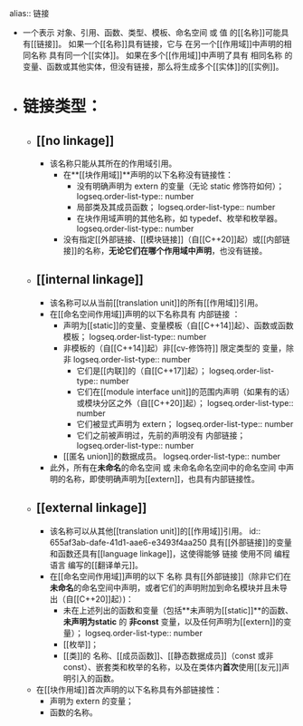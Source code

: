 alias:: 链接

- 一个表示 对象、引用、函数、类型、模板、命名空间 或 值 的[[名称]]可能具有[[链接]]。
  如果一个[[名称]]具有链接，它与 在另一个[[作用域]]中声明的相同名称 具有同一个[[实体]]。
  如果在多个[[作用域]]中声明了具有 相同名称 的变量、函数或其他实体，但没有链接，那么将生成多个[[实体]]的[[实例]]。
- # 链接类型：
	- ## [[no linkage]]
		- 该名称只能从其所在的作用域引用。
			- 在**[[块作用域]]**声明的以下名称没有链接性：
				- 没有明确声明为 extern 的变量（无论 static 修饰符如何）；
				  logseq.order-list-type:: number
				- 局部类及其成员函数；
				  logseq.order-list-type:: number
				- 在块作用域声明的其他名称，如 typedef、枚举和枚举器。
				  logseq.order-list-type:: number
			- 没有指定[[外部链接、[[模块链接]]（自[[C++20]]起）或[[内部链接]]的名称，**无论它们在哪个作用域中声明**，也没有链接。
	- ## [[internal linkage]]
		- 该名称可以从当前[[translation unit]]的所有[[作用域]]引用。
		- 在[[命名空间作用域]]声明的以下名称具有 内部链接 ：
			- 声明为[[static]]的变量、变量模板（自[[C++14]]起）、函数或函数模板；
			  logseq.order-list-type:: number
			- 非模板的（自[[C++14]]起）非[[cv-修饰符]] 限定类型的 变量，除非
			  logseq.order-list-type:: number
				- 它们是[[内联]]的（自[[C++17]]起）；
				  logseq.order-list-type:: number
				- 它们在[[module interface unit]]的范围内声明（如果有的话）或模块分区之外（自[[C++20]]起）；
				  logseq.order-list-type:: number
				- 它们被显式声明为 extern；
				  logseq.order-list-type:: number
				- 它们之前被声明过，先前的声明没有 内部链接；
				  logseq.order-list-type:: number
			- [[匿名 union]]的数据成员。
			  logseq.order-list-type:: number
		- 此外，所有在**未命名**的命名空间 或 未命名命名空间中的命名空间 中声明的名称，即使明确声明为[[extern]]，也具有内部链接性。
	- ## [[external linkage]]
		- 该名称可以从其他[[translation unit]]的[[作用域]]引用。
		  id:: 655af3ab-dafe-41d1-aae6-e3493f4aa250
		  具有[[外部链接]]的变量和函数还具有[[language linkage]]，这使得能够 链接 使用不同 编程语言 编写的[[翻译单元]]。
		- 在[[命名空间作用域]]声明的以下 名称 具有[[外部链接]]（除非它们在**未命名**的命名空间中声明，或者它们的声明附加到命名模块并且未导出（自[[C++20]]起）)：
			- 未在上述列出的函数和变量（包括**未声明为[[static]]**的函数、**未声明为static** 的 **非const** 变量，以及任何声明为[[extern]]的变量）；
			  logseq.order-list-type:: number
			- [[枚举]]；
			- [[类]]的 名称、[[成员函数]]、[[静态数据成员]]（const 或非 const）、嵌套类和枚举的名称，以及在类体内**首次**使用[[友元]]声明引入的函数。
	- 在[[块作用域]]首次声明的以下名称具有外部链接性：
		- 声明为 extern 的变量；
		- 函数的名称。